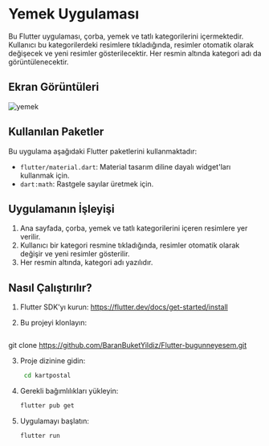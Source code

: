 # Yemek Uygulaması

Bu Flutter uygulaması, çorba, yemek ve tatlı kategorilerini içermektedir. Kullanıcı bu kategorilerdeki resimlere tıkladığında, resimler otomatik olarak değişecek ve yeni resimler gösterilecektir. Her resmin altında kategori adı da görüntülenecektir.

## Ekran Görüntüleri

![yemek](https://github.com/BaranBuketYildiz/Flutter-bugunneyesem/assets/126967473/58721a82-cbe5-46bc-b659-653a27cbeab0)

## Kullanılan Paketler

Bu uygulama aşağıdaki Flutter paketlerini kullanmaktadır:

- `flutter/material.dart`: Material tasarım diline dayalı widget'ları kullanmak için.
- `dart:math`: Rastgele sayılar üretmek için.

## Uygulamanın İşleyişi

1. Ana sayfada, çorba, yemek ve tatlı kategorilerini içeren resimlere yer verilir.
2. Kullanıcı bir kategori resmine tıkladığında, resimler otomatik olarak değişir ve yeni resimler gösterilir.
3. Her resmin altında, kategori adı yazılıdır.

## Nasıl Çalıştırılır?

1. Flutter SDK'yı kurun: https://flutter.dev/docs/get-started/install

2. Bu projeyi klonlayın:
   ```bash
 git clone https://github.com/BaranBuketYildiz/Flutter-bugunneyesem.git


3. Proje dizinine gidin:

   ```bash
    cd kartpostal

4. Gerekli bağımlılıkları yükleyin:

   ```bash
   flutter pub get

5. Uygulamayı başlatın:

   ```bash
   flutter run

